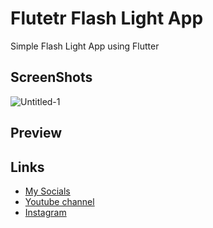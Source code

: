 # Flutetr Flash Light App
Simple Flash Light App using Flutter
## ScreenShots
![Untitled-1](https://user-images.githubusercontent.com/91388754/164912754-b696fa7c-8dc3-471d-8a7b-fdf48a79bc18.png)

## Preview
<!-- * [Part 1](https://www.instagram.com/tv/CcKnWdiD018/?utm_source=ig_web_copy_link) -->

## Links
* [My Socials](https://znap.link/CodeWithFlexz)
* [Youtube channel](https://www.youtube.com/channel/UCLVrYXt3SL9rT-IcDmgU9Wg)
* [Instagram](https://instagram.com/codewithflexz)
